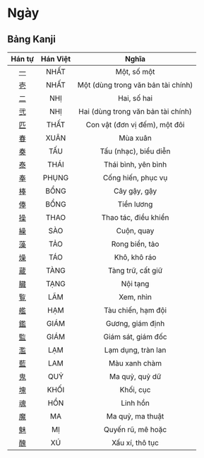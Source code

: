 
# Ngày

## Bảng Kanji

| Hán tự | Hán Việt | Nghĩa |
| :---: | :---: | :---: |
| [一](https://www.tiengnhatdongian.com/kanji/giai-nghia-kanji-%E4%B8%80) | NHẤT | Một, số một |
| [壱](https://www.tiengnhatdongian.com/kanji/giai-nghia-kanji-%E5%A3%B1) | NHẤT | Một (dùng trong văn bản tài chính) |
| [二](https://www.tiengnhatdongian.com/kanji/giai-nghia-kanji-%E4%BA%8C) | NHỊ | Hai, số hai |
| [弐](https://www.tiengnhatdongian.com/kanji/giai-nghia-kanji-%E5%BC%90) | NHỊ | Hai (dùng trong văn bản tài chính) |
| [匹](https://www.tiengnhatdongian.com/kanji/giai-nghia-kanji-%E5%8C%B9) | THẤT | Con vật (đơn vị đếm), một đôi |
| [春](https://www.tiengnhatdongian.com/kanji/giai-nghia-kanji-%E6%98%A5) | XUÂN | Mùa xuân |
| [奏](https://www.tiengnhatdongian.com/kanji/giai-nghia-kanji-%E5%A5%8F) | TẤU | Tấu (nhạc), biểu diễn |
| [泰](https://www.tiengnhatdongian.com/kanji/giai-nghia-kanji-%E6%B3%B0) | THÁI | Thái bình, yên bình |
| [奉](https://www.tiengnhatdongian.com/kanji/giai-nghia-kanji-%E5%A5%89) | PHỤNG | Cống hiến, phục vụ |
| [棒](https://www.tiengnhatdongian.com/kanji/giai-nghia-kanji-%E6%A3%92) | BỔNG | Cây gậy, gậy |
| [俸](https://www.tiengnhatdongian.com/kanji/giai-nghia-kanji-%E4%BF%B8) | BỔNG | Tiền lương |
| [操](https://www.tiengnhatdongian.com/kanji/giai-nghia-kanji-%E6%93%8D) | THAO | Thao tác, điều khiển |
| [繰](https://www.tiengnhatdongian.com/kanji/giai-nghia-kanji-%E7%B9%B0) | SÀO | Cuộn, quay |
| [藻](https://www.tiengnhatdongian.com/kanji/giai-nghia-kanji-%E8%97%BB) | TẢO | Rong biển, tảo |
| [燥](https://www.tiengnhatdongian.com/kanji/giai-nghia-kanji-%E7%87%A5) | TÁO | Khô, khô ráo |
| [蔵](https://www.tiengnhatdongian.com/kanji/giai-nghia-kanji-%E8%94%B5) | TÀNG | Tàng trữ, cất giữ |
| [臓](https://www.tiengnhatdongian.com/kanji/giai-nghia-kanji-%E8%87%93) | TẠNG | Nội tạng |
| [覧](https://www.tiengnhatdongian.com/kanji/giai-nghia-kanji-%E8%A6%A7) | LÃM | Xem, nhìn |
| [艦](https://www.tiengnhatdongian.com/kanji/giai-nghia-kanji-%E8%89%A6) | HẠM | Tàu chiến, hạm đội |
| [鑑](https://www.tiengnhatdongian.com/kanji/giai-nghia-kanji-%E9%91%91) | GIÁM | Gương, giám định |
| [監](https://www.tiengnhatdongian.com/kanji/giai-nghia-kanji-%E7%9B%A3) | GIÁM | Giám sát, giám đốc |
| [濫](https://www.tiengnhatdongian.com/kanji/giai-nghia-kanji-%E6%BF%AB) | LẠM | Lạm dụng, tràn lan |
| [藍](https://www.tiengnhatdongian.com/kanji/giai-nghia-kanji-%E8%97%8D) | LAM | Màu xanh chàm |
| [鬼](https://www.tiengnhatdongian.com/kanji/giai-nghia-kanji-%E9%AC%BC) | QUỶ | Ma quỷ, quỷ dữ |
| [塊](https://www.tiengnhatdongian.com/kanji/giai-nghia-kanji-%E5%A1%8A) | KHỐI | Khối, cục |
| [魂](https://www.tiengnhatdongian.com/kanji/giai-nghia-kanji-%E9%AD%82) | HỒN | Linh hồn |
| [魔](https://www.tiengnhatdongian.com/kanji/giai-nghia-kanji-%E9%AD%94) | MA | Ma quỷ, ma thuật |
| [魅](https://www.tiengnhatdongian.com/kanji/giai-nghia-kanji-%E9%AD%85) | MỊ | Quyến rũ, mê hoặc |
| [醜](https://www.tiengnhatdongian.com/kanji/giai-nghia-kanji-%E9%86%9C) | XÚ | Xấu xí, thô tục |

